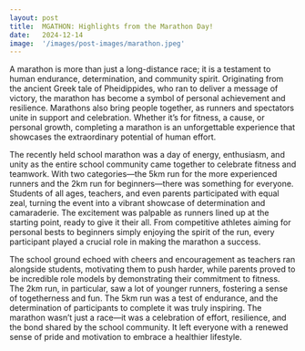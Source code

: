 ```yaml
---
layout: post
title:  MGATHON: Highlights from the Marathon Day!
date:   2024-12-14
image:  '/images/post-images/marathon.jpeg'
---
```


A marathon is more than just a long-distance race; it is a testament to human endurance, determination, and community spirit. Originating from the ancient Greek tale of Pheidippides, who ran to deliver a message of victory, the marathon has become a symbol of personal achievement and resilience. Marathons also bring people together, as runners and spectators unite in support and celebration. Whether it’s for fitness, a cause, or personal growth, completing a marathon is an unforgettable experience that showcases the extraordinary potential of human effort.

The recently held school marathon was a day of energy, enthusiasm, and unity as the entire school community came together to celebrate fitness and teamwork. With two categories—the 5km run for the more experienced runners and the 2km run for beginners—there was something for everyone. Students of all ages, teachers, and even parents participated with equal zeal, turning the event into a vibrant showcase of determination and camaraderie. The excitement was palpable as runners lined up at the starting point, ready to give it their all. From competitive athletes aiming for personal bests to beginners simply enjoying the spirit of the run, every participant played a crucial role in making the marathon a success.

The school ground echoed with cheers and encouragement as teachers ran alongside students, motivating them to push harder, while parents proved to be incredible role models by demonstrating their commitment to fitness. The 2km run, in particular, saw a lot of younger runners, fostering a sense of togetherness and fun. The 5km run was a test of endurance, and the determination of participants to complete it was truly inspiring. The marathon wasn’t just a race—it was a celebration of effort, resilience, and the bond shared by the school community. It left everyone with a renewed sense of pride and motivation to embrace a healthier lifestyle.
